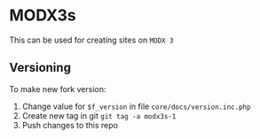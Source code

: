 # MODX3s

This can be used for creating sites on `MODX 3`

## Versioning

To make new fork version:

1. Change value for `$f_version` in file `core/docs/version.inc.php`
2. Create new tag in git `git tag -a modx3s-1`
3. Push changes to this repo
